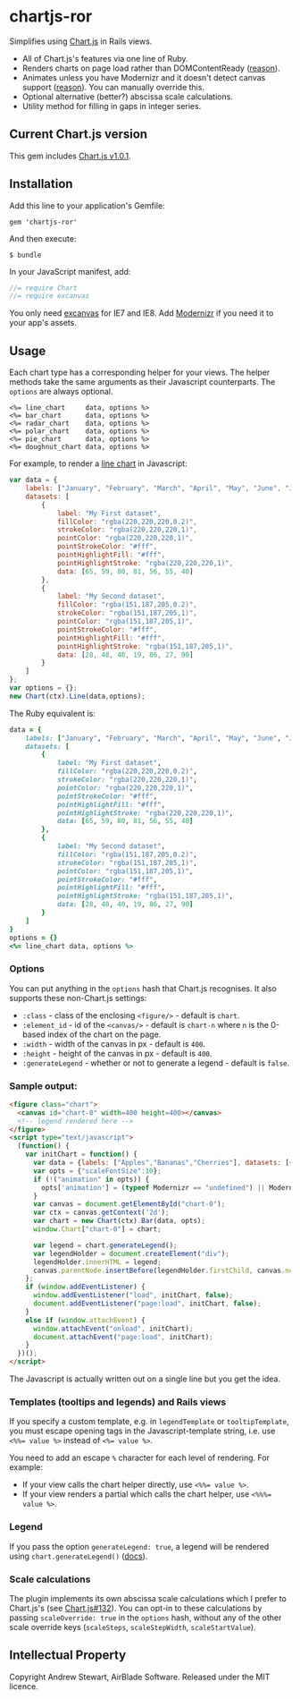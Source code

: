 # chartjs-ror

Simplifies using [Chart.js][] in Rails views.

* All of Chart.js's features via one line of Ruby.
* Renders charts on page load rather than DOMContentReady ([reason][browsersupport]).
* Animates unless you have Modernizr and it doesn't detect canvas support ([reason][browsersupport]).  You can manually override this.
* Optional alternative (better?) abscissa scale calculations.
* Utility method for filling in gaps in integer series.


## Current Chart.js version

This gem includes [Chart.js v1.0.1](https://github.com/nnnick/Chart.js/tree/v1.0.1).


## Installation

Add this line to your application's Gemfile:

    gem 'chartjs-ror'

And then execute:

    $ bundle

In your JavaScript manifest, add:

```javascript
//= require Chart
//= require excanvas
```

You only need [excanvas][ExplorerCanvas] for IE7 and IE8.  Add [Modernizr][] if you need it to your app's assets.


## Usage

Each chart type has a corresponding helper for your views.  The helper methods take the same arguments as their Javascript counterparts.  The `options` are always optional.


```erb
<%= line_chart     data, options %>
<%= bar_chart      data, options %>
<%= radar_chart    data, options %>
<%= polar_chart    data, options %>
<%= pie_chart      data, options %>
<%= doughnut_chart data, options %>
```

For example, to render a [line chart][linechart] in Javascript:

```javascript
var data = {
    labels: ["January", "February", "March", "April", "May", "June", "July"],
    datasets: [
        {
            label: "My First dataset",
            fillColor: "rgba(220,220,220,0.2)",
            strokeColor: "rgba(220,220,220,1)",
            pointColor: "rgba(220,220,220,1)",
            pointStrokeColor: "#fff",
            pointHighlightFill: "#fff",
            pointHighlightStroke: "rgba(220,220,220,1)",
            data: [65, 59, 80, 81, 56, 55, 40]
        },
        {
            label: "My Second dataset",
            fillColor: "rgba(151,187,205,0.2)",
            strokeColor: "rgba(151,187,205,1)",
            pointColor: "rgba(151,187,205,1)",
            pointStrokeColor: "#fff",
            pointHighlightFill: "#fff",
            pointHighlightStroke: "rgba(151,187,205,1)",
            data: [28, 48, 40, 19, 86, 27, 90]
        }
    ]
};
var options = {};
new Chart(ctx).Line(data,options);
```

The Ruby equivalent is:

```ruby
data = {
    labels: ["January", "February", "March", "April", "May", "June", "July"],
    datasets: [
        {
            label: "My First dataset",
            fillColor: "rgba(220,220,220,0.2)",
            strokeColor: "rgba(220,220,220,1)",
            pointColor: "rgba(220,220,220,1)",
            pointStrokeColor: "#fff",
            pointHighlightFill: "#fff",
            pointHighlightStroke: "rgba(220,220,220,1)",
            data: [65, 59, 80, 81, 56, 55, 40]
        },
        {
            label: "My Second dataset",
            fillColor: "rgba(151,187,205,0.2)",
            strokeColor: "rgba(151,187,205,1)",
            pointColor: "rgba(151,187,205,1)",
            pointStrokeColor: "#fff",
            pointHighlightFill: "#fff",
            pointHighlightStroke: "rgba(151,187,205,1)",
            data: [28, 48, 40, 19, 86, 27, 90]
        }
    ]
}
options = {}
<%= line_chart data, options %>
```

### Options

You can put anything in the `options` hash that Chart.js recognises.  It also supports these non-Chart.js settings:

* `:class`          - class of the enclosing `<figure/>` - default is `chart`.
* `:element_id`     - id of the `<canvas/>` - default is `chart-n` where `n` is the 0-based index of the chart on the page.
* `:width`          - width of the canvas in px - default is `400`.
* `:height`         - height of the canvas in px - default is `400`.
* `:generateLegend` - whether or not to generate a legend - default is `false`.

### Sample output:

```html
<figure class="chart">
  <canvas id="chart-0" width=400 height=400></canvas>
  <!-- legend rendered here -->
</figure>
<script type="text/javascript">
  (function() {
    var initChart = function() {
      var data = {labels: ["Apples","Bananas","Cherries"], datasets: [{"data":[42,153,...],...}, ...]};
      var opts = {"scaleFontSize":10};
      if (!("animation" in opts)) {
        opts['animation'] = (typeof Modernizr == "undefined") || Modernizr.canvas;
      }
      var canvas = document.getElementById("chart-0");
      var ctx = canvas.getContext('2d');
      var chart = new Chart(ctx).Bar(data, opts);
      window.Chart["chart-0"] = chart;

      var legend = chart.generateLegend();
      var legendHolder = document.createElement("div");
      legendHolder.innerHTML = legend;
      canvas.parentNode.insertBefore(legendHolder.firstChild, canvas.nextSibling);
    };
    if (window.addEventListener) {
      window.addEventListener("load", initChart, false);
      document.addEventListener("page:load", initChart, false);
    }
    else if (window.attachEvent) {
      window.attachEvent("onload", initChart);
      document.attachEvent("page:load", initChart);
    }
  })();
</script>
```

The Javascript is actually written out on a single line but you get the idea.


### Templates (tooltips and legends) and Rails views

If you specify a custom template, e.g. in `legendTemplate` or `tooltipTemplate`, you must escape opening tags in the Javascript-template string, i.e. use `<%%= value %>` instead of `<%= value %>`.

You need to add an escape `%` character for each level of rendering.  For example:

- If your view calls the chart helper directly, use `<%%= value %>`.
- If your view renders a partial which calls the chart helper, use `<%%%= value %>`.


### Legend

If you pass the option `generateLegend: true`, a legend will be rendered using `chart.generateLegend()` ([docs][advanced]).


### Scale calculations

The plugin implements its own abscissa scale calculations which I prefer to Chart.js's (see [Chart.js#132][calculations]).  You can opt-in to these calculations by passing `scaleOverride: true` in the `options` hash, without any of the other scale override keys (`scaleSteps`, `scaleStepWidth`, `scaleStartValue`).


## Intellectual Property

Copyright Andrew Stewart, AirBlade Software.  Released under the MIT licence.


  [Chart.js]: http://www.chartjs.org/
  [Chartkick]: https://ankane.github.io/chartkick/
  [browsersupport]: http://www.chartjs.org/docs/#notes-browser-support
  [linechart]: http://www.chartjs.org/docs/#lineChart-exampleUsage
  [piechart]: http://www.chartjs.org/docs/#pieChart-exampleUsage
  [Modernizr]: http://modernizr.com
  [ExplorerCanvas]: https://code.google.com/p/explorercanvas
  [advanced]: http://www.chartjs.org/docs/#advanced-usage-prototype-methods
  [calculations]: https://github.com/nnnick/Chart.js/issues/132
